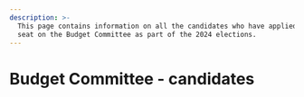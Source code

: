 ```yaml
---
description: >-
  This page contains information on all the candidates who have applied for a
  seat on the Budget Committee as part of the 2024 elections.
---
```


# Budget Committee - candidates

